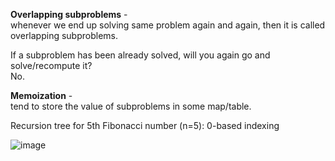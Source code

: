 **Overlapping subproblems** -  
whenever we end up solving same problem again and again, then it is called overlapping subproblems. 
  
If a subproblem has been already solved, will you again go and solve/recompute it?  
No.  
  
**Memoization**  -   
tend to store the value of subproblems in some map/table.  

Recursion tree for 5th Fibonacci number (n=5):  0-based indexing   
  
![image](https://github.com/user-attachments/assets/3e061ed9-0888-4455-ac4a-1b32b5d98c16)

 
